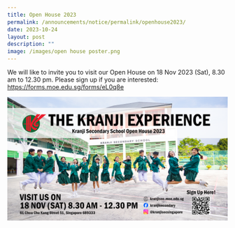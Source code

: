 ```yaml
---
title: Open House 2023
permalink: /announcements/notice/permalink/openhouse2023/
date: 2023-10-24
layout: post
description: ""
image: /images/open house poster.png
---
```

We will like to invite you to visit our Open House on 18 Nov 2023 (Sat), 8.30 am to 12.30 pm. Please sign up if you are interested: https://forms.moe.edu.sg/forms/eL0q8e

![Visit Kranji Sec Open House on 18 Nov, 8.30 am](/images/2023/open%20house%20poster.png)